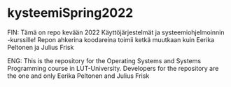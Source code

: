 # kysteemiSpring2022

FIN: Tämä on repo kevään 2022 Käyttöjärjestelmät ja systeemiohjelmoinnin -kurssille! Repon ahkerina koodareina toimii ketkä muutkaan kuin Eerika Peltonen ja Julius Frisk

ENG: This is the repository for the Operating Systems and Systems Programming course in LUT-University. Developers for the repository are the one and only Eerika Peltonen and Julius Frisk
